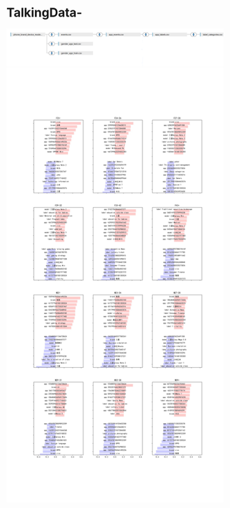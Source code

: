 # TalkingData-
![数据关联图](https://github.com/Allin2000/TalkingData-/blob/master/%E7%A4%BA%E6%84%8F%E5%9B%BE.png)
![数据关联图](https://github.com/Allin2000/TalkingData-/blob/master/001.jpg)
